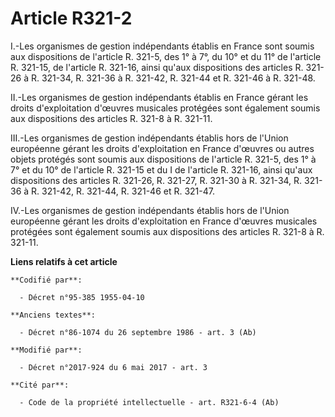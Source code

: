 # Article R321-2

I.-Les organismes de gestion indépendants établis en France sont soumis aux dispositions de l'article R. 321-5, des 1° à 7°,
du 10° et du 11° de l'article R. 321-15, de l'article R. 321-16, ainsi qu'aux dispositions des articles R. 321-26 à R.
321-34, R. 321-36 à R. 321-42, R. 321-44 et R. 321-46 à R. 321-48.

II.-Les organismes de gestion indépendants établis en France gérant les droits d'exploitation d'œuvres musicales protégées
sont également soumis aux dispositions des articles R. 321-8 à R. 321-11.

III.-Les organismes de gestion indépendants établis hors de l'Union européenne gérant les droits d'exploitation en France
d'œuvres ou autres objets protégés sont soumis aux dispositions de l'article R. 321-5, des 1° à 7° et du 10° de l'article R.
321-15 et du I de l'article R. 321-16, ainsi qu'aux dispositions des articles R. 321-26, R. 321-27, R. 321-30 à R. 321-34, R.
321-36 à R. 321-42, R. 321-44, R. 321-46 et R. 321-47.

IV.-Les organismes de gestion indépendants établis hors de l'Union européenne gérant les droits d'exploitation en France
d'œuvres musicales protégées sont également soumis aux dispositions des articles R. 321-8 à R. 321-11.

**Liens relatifs à cet article**

	**Codifié par**:

	  - Décret n°95-385 1955-04-10

	**Anciens textes**:

	  - Décret n°86-1074 du 26 septembre 1986 - art. 3 (Ab)

	**Modifié par**:

	  - Décret n°2017-924 du 6 mai 2017 - art. 3

	**Cité par**:

	  - Code de la propriété intellectuelle - art. R321-6-4 (Ab)
